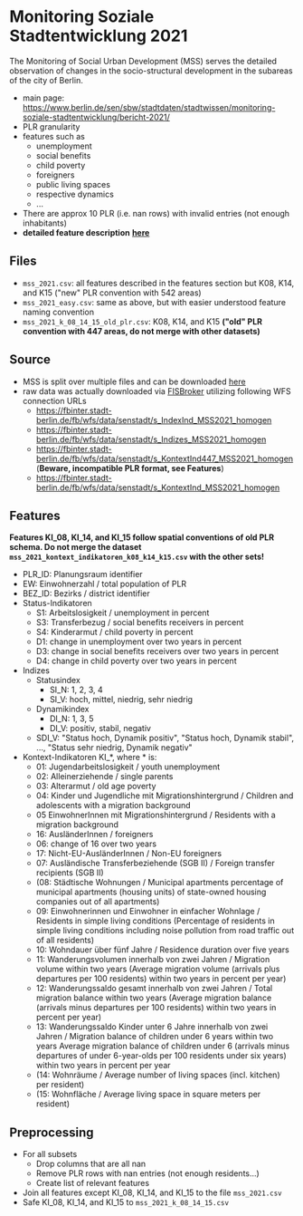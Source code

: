 # Monitoring Soziale Stadtentwicklung 2021
The Monitoring of Social Urban Development (MSS) serves the detailed observation of changes in the socio-structural development in the subareas of the city of Berlin.  

- main page: https://www.berlin.de/sen/sbw/stadtdaten/stadtwissen/monitoring-soziale-stadtentwicklung/bericht-2021/
- PLR granularity
- features such as
  - unemployment
  - social benefits
  - child poverty
  - foreigners
  - public living spaces
  - respective dynamics
  - ...
- There are approx 10 PLR (i.e. nan rows) with invalid entries (not enough inhabitants)
- **detailed feature description** [**here**](https://www.berlin.de/sen/sbw/_assets/stadtdaten/stadtwissen/monitoring-soziale-stadtentwicklung/bericht-2021/mss_2021_indikatorenheft_fortschreibung_langfassung.pdf?ts=1705017669)

## Files
- `mss_2021.csv`: all features described in the features section but K08, K14, and K15 ("new" PLR convention with 542 areas)
- `mss_2021_easy.csv`: same as above, but with easier understood feature naming convention
- `mss_2021_k_08_14_15_old_plr.csv`: K08, K14, and K15 **("old" PLR convention with 447 areas, do not merge with other datasets)**

## Source
- MSS is split over multiple files and can be downloaded [here](https://www.berlin.de/sen/sbw/stadtdaten/stadtwissen/monitoring-soziale-stadtentwicklung/bericht-2021/tabellen/#Index)
- raw data was actually downloaded via [FISBroker](https://fbinter.stadt-berlin.de/fb/) utilizing following WFS connection URLs
  - https://fbinter.stadt-berlin.de/fb/wfs/data/senstadt/s_IndexInd_MSS2021_homogen
  - https://fbinter.stadt-berlin.de/fb/wfs/data/senstadt/s_Indizes_MSS2021_homogen
  - https://fbinter.stadt-berlin.de/fb/wfs/data/senstadt/s_KontextInd447_MSS2021_homogen (**Beware, incompatible PLR format, see Features**)
  - https://fbinter.stadt-berlin.de/fb/wfs/data/senstadt/s_KontextInd_MSS2021_homogen

## Features
**Features KI_08, KI_14, and KI_15 follow spatial conventions of old PLR schema. Do not merge the dataset `mss_2021_kontext_indikatoren_k08_k14_k15.csv` with the other sets!**

- PLR_ID: Planungsraum identifier
- EW: Einwohnerzahl / total population of PLR
- BEZ_ID: Bezirks / district identifier
- Status-Indikatoren
  - S1: Arbeitslosigkeit / unemployment in percent
  - S3: Transferbezug / social benefits receivers in percent
  - S4: Kinderarmut / child poverty in percent
  - D1: change in unemployment over two years in percent
  - D3: change in social benefits receivers over two years in percent
  - D4: change in child poverty over two years in percent
- Indizes 
  - Statusindex
    - SI_N: 1, 2, 3, 4
    - SI_V: hoch, mittel, niedrig, sehr niedrig
  - Dynamikindex
    - DI_N: 1, 3, 5
    - DI_V: positiv, stabil, negativ
  - SDI_V: "Status hoch, Dynamik positiv", "Status hoch, Dynamik stabil", ..., "Status sehr niedrig, Dynamik negativ"
- Kontext-Indikatoren KI_*, where * is:
  - 01: Jugendarbeitslosigkeit / youth unemployment
  - 02: Alleinerziehende / single parents
  - 03: Alterarmut / old age poverty
  - 04: Kinder und Jugendliche mit Migrationshintergrund / Children and adolescents with a migration background
  - 05 EinwohnerInnen mit Migrationshintergrund / Residents with a migration background
  - 16: AusländerInnen / foreigners
  - 06: change of 16 over two years
  - 17: Nicht-EU-AusländerInnen / Non-EU foreigners
  - 07: Ausländische Transferbeziehende (SGB II) / Foreign transfer recipients (SGB II)
  - (08: Städtische Wohnungen / Municipal apartments percentage of municipal apartments (housing units) of state-owned housing companies out of all apartments)
  - 09: Einwohnerinnen und Einwohner in einfacher Wohnlage / Residents in simple living conditions (Percentage of residents in simple living conditions including noise pollution from road traffic out of all residents)
  - 10: Wohndauer über fünf Jahre / Residence duration over five years
  - 11: Wanderungsvolumen innerhalb von zwei Jahren / Migration volume within two years (Average migration volume (arrivals plus departures per 100 residents) within two years in percent per year)
  - 12: Wanderungssaldo gesamt innerhalb von zwei Jahren / Total migration balance within two years (Average migration balance (arrivals minus departures per 100 residents) within two years in percent per year)
  - 13: Wanderungssaldo Kinder unter 6 Jahre innerhalb von zwei Jahren / Migration balance of children under 6 years within two years Average migration balance of children under 6 (arrivals minus departures of under 6-year-olds per 100 residents under six years) within two years in percent per year  
  - (14: Wohnräume / Average number of living spaces (incl. kitchen) per resident)
  - (15: Wohnfläche / Average living space in square meters per resident)

## Preprocessing
- For all subsets
  - Drop columns that are all nan
  - Remove PLR rows with nan entries (not enough residents...)
  - Create list of relevant features
- Join all features except KI_08, KI_14, and KI_15 to the file `mss_2021.csv`
- Safe KI_08, KI_14, and KI_15 to `mss_2021_k_08_14_15.csv`